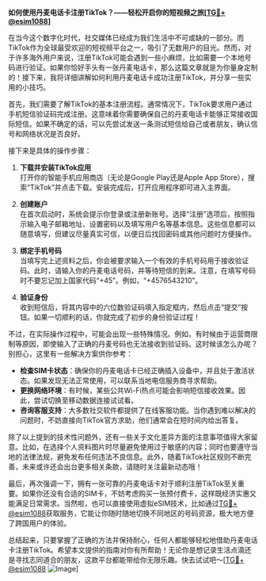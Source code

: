 **如何使用丹麦电话卡注册TikTok？——轻松开启你的短视频之旅[[TG💪+ @esim1088](https://t.me/s/esim1088)]**

在当今这个数字化时代，社交媒体已经成为我们生活中不可或缺的一部分。而TikTok作为全球最受欢迎的短视频平台之一，吸引了无数用户的目光。然而，对于许多海外用户来说，注册TikTok可能会遇到一些小麻烦，比如需要一个本地号码进行验证。如果你恰好手头有一张丹麦电话卡，那么这篇文章就是为你量身定制的！接下来，我将详细讲解如何利用丹麦电话卡成功注册TikTok，并分享一些实用的小技巧。

首先，我们需要了解TikTok的基本注册流程。通常情况下，TikTok要求用户通过手机短信验证码完成注册。这意味着你需要确保自己的丹麦电话卡能够正常接收国际短信。如果不确定的话，可以先尝试发送一条测试短信给自己或者朋友，确认信号和网络状况是否良好。

接下来是具体的操作步骤：

1. **下载并安装TikTok应用**  
   打开你的智能手机应用商店（无论是Google Play还是Apple App Store），搜索“TikTok”并点击下载。安装完成后，打开应用程序即可进入主界面。

2. **创建账户**  
   在首次启动时，系统会提示你登录或注册新账号。选择“注册”选项后，按照指示输入电子邮箱地址、设置密码以及填写用户名等基本信息。这些信息都可以随意填写，但建议尽量真实可信，以便日后找回密码或其他问题时方便操作。

3. **绑定手机号码**  
   当填写完上述资料之后，你会被要求输入一个有效的手机号码用于接收验证码。此时，请输入你的丹麦电话号码，并等待短信的到来。注意，在填写号码时不要忘记加上国家代码“+45”。例如，“+4576543210”。

4. **验证身份**  
   收到短信后，将其内容中的六位数验证码填入指定框内，然后点击“提交”按钮。如果一切顺利的话，你就完成了初步的身份验证过程！

不过，在实际操作过程中，可能会出现一些特殊情况。例如，有时候由于运营商限制等原因，即使输入了正确的丹麦号码也无法接收到验证码。这时候该怎么办呢？别担心，这里有一些解决方案供你参考：

- **检查SIM卡状态**：确保你的丹麦电话卡已经正确插入设备中，并且处于激活状态。如果发现无法正常使用，可以联系当地电信服务商寻求帮助。
- **更换网络环境**：有时候，某些公共Wi-Fi热点可能会影响短信接收效果。因此，尝试切换至移动数据连接试试看。
- **咨询客服支持**：大多数社交软件都提供了在线客服功能。当你遇到难以解决的问题时，不妨直接向TikTok官方求助，他们通常会在短时间内给出答复。

除了以上提到的技术性问题外，还有一些关于文化差异方面的注意事项值得大家留意。比如，在选择个人资料图片时尽量避免使用过于敏感的内容；同时也要遵守当地的法律法规，避免发布任何违法不良信息。此外，随着TikTok社区规则不断完善，未来或许还会出台更多相关条款，请随时关注最新动态哦！

最后，再次强调一下，拥有一张可靠的丹麦电话卡对于顺利注册TikTok至关重要。如果你还没有合适的SIM卡，不妨考虑购买一张预付费卡，这样既经济实惠又能满足日常需求。当然啦，也可以直接使用虚拟eSIM技术，比如通过[TG💪+ @esim1088](https://t.me/s/esim1088)获取服务，它能让你随时随地切换不同地区的号码资源，极大地方便了跨国用户的体验。

总结起来，只要掌握了正确的方法并保持耐心，任何人都能够轻松地借助丹麦电话卡注册TikTok。希望本文提供的指南对你有所帮助！无论你是想记录生活点滴还是寻找志同道合的朋友，这款平台都能带给你无限乐趣。快去试试吧～[[TG💪+ @esim1088](https://t.me/s/esim1088) ![Image](https://i.postimg.cc/4NQfJmqS/Snipaste-2025-05-13-00-14-12.png)]